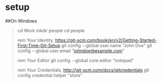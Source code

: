 # setup

##On Windows

> cd Work
> mkdir people
> cd people
>
> rem Your Identity, https://git-scm.com/book/en/v2/Getting-Started-First-Time-Git-Setup
> git config --global user.name "John Doe"
> git config --global user.email "johndoe@example.com"
>
> rem Your Editor
> git config --global core.editor "notepad"
>
> rem Your Credentials, http://git-scm.com/docs/gitcredentials
> git config credential.helper "store"

